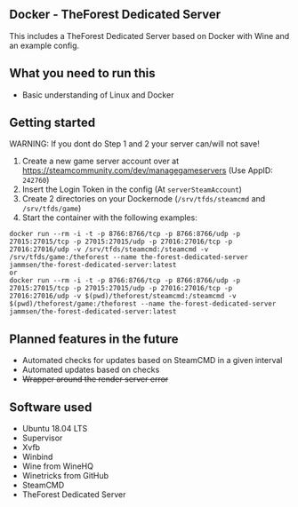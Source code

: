 ## Docker - TheForest Dedicated Server
This includes a TheForest Dedicated Server based on Docker with Wine and an example config.

## What you need to run this
* Basic understanding of Linux and Docker

## Getting started
WARNING: If you dont do Step 1 and 2 your server can/will not save!
1. Create a new game server account over at https://steamcommunity.com/dev/managegameservers (Use AppID: `242760`)
2. Insert the Login Token in the config (At `serverSteamAccount`)
3. Create 2 directories on your Dockernode (`/srv/tfds/steamcmd` and `/srv/tfds/game`)
4. Start the container with the following examples:
```
docker run --rm -i -t -p 8766:8766/tcp -p 8766:8766/udp -p 27015:27015/tcp -p 27015:27015/udp -p 27016:27016/tcp -p 27016:27016/udp -v /srv/tfds/steamcmd:/steamcmd -v /srv/tfds/game:/theforest --name the-forest-dedicated-server jammsen/the-forest-dedicated-server:latest
or
docker run --rm -i -t -p 8766:8766/tcp -p 8766:8766/udp -p 27015:27015/tcp -p 27015:27015/udp -p 27016:27016/tcp -p 27016:27016/udp -v $(pwd)/theforest/steamcmd:/steamcmd -v $(pwd)/theforest/game:/theforest --name the-forest-dedicated-server jammsen/the-forest-dedicated-server:latest
```

## Planned features in the future
* Automated checks for updates based on SteamCMD in a given interval 
* Automated updates based on checks
* ~~Wrapper around the render server error~~

## Software used
* Ubuntu 18.04 LTS
* Supervisor
* Xvfb
* Winbind
* Wine from WineHQ
* Winetricks from GitHub
* SteamCMD
* TheForest Dedicated Server
